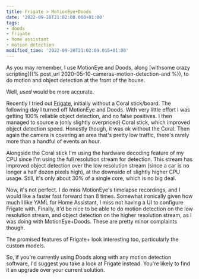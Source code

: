 ```yaml
---
title: Frigate > MotionEye+Doods
date: '2022-09-20T21:02:00.000+01:00'
tags:
- doods
- frigate
- home assistant
- motion detection
modified_time: '2022-09-20T21:02:09.015+01:00'
---
```


As you may remember, I use MotionEye and Doods, along [withsome crazy scripting]({% post_url 2020-05-10-cameras-motion-detection-and %}), to do motion and object detection at the front of the house.

Well, _used_ would be more accurate.

Recently I tried out [Frigate](https://frigate.video/), initially without a Coral stick/board. The following day I turned off MotionEye and Doods. With very little effort I was getting 100% reliable object detection, and no false positives. I then managed to source a (only slightly overpriced) Coral stick, which improved object detection speed. Honestly though, it was ok without the Coral. Then again the camera is covering an area that's pretty low traffic, there's rarely more than a handful of events an hour.

Alongside the Coral stick I'm using the hardware decoding feature of my CPU since I'm using the full resolution stream for detection. This stream has improved object detection over the low resolution stream (since a car is no longer a half dozen pixels high), at the downside of slightly higher CPU usage. Still, it's only about 30% of a single core, which is no big deal.

Now, it's not perfect. I do miss MotionEye's timelapse recordings, and I would like a faster fast forward than 8 times. Somewhat ironically given how much I like YAML for Home Assistant, I miss not having a UI to configure Frigate with. Finally, it'd be nice to be able to do motion detection on the low resolution stream, and object detection on the higher resolution stream, as I was doing with MotionEye+Doods. These are pretty minor complaints though.

The promised features of Frigate+ look interesting too, particularly the custom models.

So, if you're currently using Doods along with any motion detection software, I'd suggest you take a look at Frigate instead. You're likely to find it an upgrade over your current solution.
